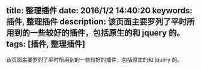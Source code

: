 title: 整理插件
date: 2016/1/2 14:40:20
keywords: 插件, 整理插件
description: 该页面主要罗列了平时所用到的一些较好的插件，包括原生的和 jquery 的。
tags: [插件, 整理插件]
---

该页面主要罗列了平时所用到的一些较好的插件，包括原生的和 jquery 的。